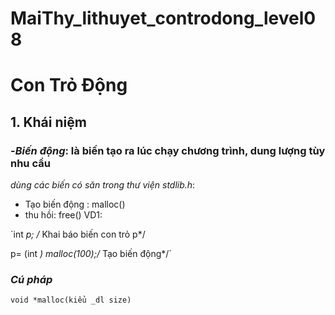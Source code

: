 # MaiThy_lithuyet_controdong_level08
# Con Trỏ Động
## 1. Khái niệm
### -*Biến động*: là biến tạo ra lúc chạy chương trình, dung lượng tùy nhu cầu
*dùng các biến có săn trong thư viện stdlib.h*:
- Tạo biến động : malloc()
- thu hồi: free() 
VD1:

`int *p; /* Khai báo biến con trỏ p*/

p= (int *) malloc(100);/* Tạo biến động*/`

### *Cú pháp*
 
 `void *malloc(kiểu _dl size)`
